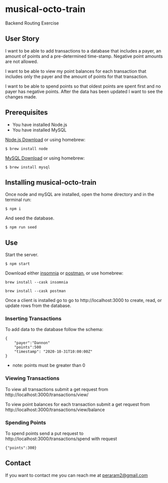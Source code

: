 # musical-octo-train
Backend Routing Exercise

## User Story
I want to be able to add transactions to a database that includes a payer, an amount of points and a pre-determined time-stamp. Negative point amounts are not allowed.

I want to be able to view my point balances for each transaction that includes only the payer and the amount of points for that transaction.

I want to be able to spend points so that oldest points are spent first and no payer has negative points. After the data has been updated I want to see the changes made.

## Prerequisites
- You have installed Node.js
- You have installed MySQL

[Node.js Download](https://nodejs.org/en/download/) or using homebrew:
```
$ brew install node 
```
[MySQL Download](https://dev.mysql.com/downloads/mysql/)
or using homebrew:
```
$ brew install mysql
```
## Installing musical-octo-train
Once node and mySQL are installed, open the home directory and in the terminal run:
```
$ npm i
```
 And seed the database. 
```
$ npm run seed
```


## Use

Start the server.
```
$ npm start
```
Download either [insomnia](https://insomnia.rest/download) or [postman](https://www.postman.com/downloads/), or
 use homebrew:
```
brew install --cask insomnia
```
```
brew install --cask postman
```
Once a client is installed go to go to http://localhost:3000 to create, read, or update rows from the database.

### Inserting Transactions
To add data to the database follow the schema:
```
{
    "payer":"Dannon"
    "points":500
    "timestamp": "2020-10-31T10:00:00Z"
}
```
- note: points must be greater than 0

### Viewing Transactions
To view all transactions submit a get request from http://localhost:3000/transactions/view/

To view point balances for each transaction submit a get request from http://localhost:3000/transactions/view/balance

### Spending Points
To spend points send a put request to http://localhost:3000/transactions/spend
with request 
```
{"points":300}
```
## Contact
If you want to contact me you can reach me at peraram2@gmail.com 
